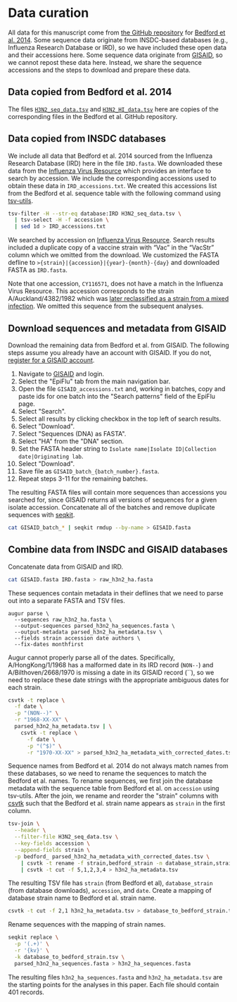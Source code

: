 # Data curation

All data for this manuscript come from [the GitHub repository](https://github.com/trvrb/flux/tree/master/data) for [Bedford et al. 2014](https://bedford.io/papers/bedford-flux/).
Some sequence data originate from INSDC-based databases (e.g., Influenza Research Database or IRD), so we have included these open data and their accessions here.
Some sequence data originate from [GISAID](https://gisaid.org), so we cannot repost these data here.
Instead, we share the sequence accessions and the steps to download and prepare these data.

## Data copied from Bedford et al. 2014

The files [`H3N2_seq_data.tsv`](https://github.com/trvrb/flux/blob/39e14083dd2ce119b81b0fd777551120ea6c8837/data/H3N2_seq_data.tsv) and [`H3N2_HI_data.tsv`](https://github.com/trvrb/flux/blob/39e14083dd2ce119b81b0fd777551120ea6c8837/data/H3N2_HI_data.tsv) here are copies of the corresponding files in the Bedford et al. GitHub repository.

## Data copied from INSDC databases

We include all data that Bedford et al. 2014 sourced from the Influenza Research Database (IRD) here in the file `IRD.fasta`.
We downloaded these data from the [Influenza Virus Resource](https://www.ncbi.nlm.nih.gov/genomes/FLU/Database/nph-select.cgi?go=database) which provides an interface to search by accession.
We include the corresponding accessions used to obtain these data in `IRD_accessions.txt`.
We created this accessions list from the Bedford et al. sequence table with the following command using [tsv-utils](https://opensource.ebay.com/tsv-utils/).

```bash
tsv-filter -H --str-eq database:IRD H3N2_seq_data.tsv \
  | tsv-select -H -f accession \
  | sed 1d > IRD_accessions.txt
```

We searched by accession on [Influenza Virus Resource](https://www.ncbi.nlm.nih.gov/genomes/FLU/Database/nph-select.cgi?go=database).
Search results included a duplicate copy of a vaccine strain with “Vac” in the “VacStr” column which we omitted from the download.
We customized the FASTA defline to `>{strain}|{accession}|{year}-{month}-{day}` and downloaded FASTA as `IRD.fasta`.

Note that one accession, `CY116571`, does not have a match in the Influenza Virus Resource.
This accession corresponds to the strain A/Auckland/4382/1982 which was [later reclassified as a strain from a mixed infection](https://www.ncbi.nlm.nih.gov/nuccore/CY112369.1).
We omitted this sequence from the subsequent analyses.

## Download sequences and metadata from GISAID

Download the remaining data from Bedford et al. from GISAID.
The following steps assume you already have an account with GISAID.
If you do not, [register for a GISAID account](https://gisaid.org/register/).

  1. Navigate to [GISAID](https://gisaid.org) and login.
  2. Select the "EpiFlu" tab from the main navigation bar.
  3. Open the file `GISAID_accessions.txt` and, working in batches, copy and paste ids for one batch into the "Search patterns" field of the EpiFlu page.
  4. Select "Search".
  5. Select all results by clicking checkbox in the top left of search results.
  6. Select "Download".
  7. Select "Sequences (DNA) as FASTA".
  8. Select "HA" from the "DNA" section.
  9. Set the FASTA header string to `Isolate name|Isolate ID|Collection date|Originating lab`.
  10. Select "Download".
  11. Save file as `GISAID_batch_{batch_number}.fasta`.
  12. Repeat steps 3-11 for the remaining batches.

The resulting FASTA files will contain more sequences than accessions you searched for, since GISAID returns all versions of sequences for a given isolate accession.
Concatenate all of the batches and remove duplicate sequences with [seqkit](https://bioinf.shenwei.me/seqkit/).

``` bash
cat GISAID_batch_* | seqkit rmdup --by-name > GISAID.fasta
```

## Combine data from INSDC and GISAID databases

Concatenate data from GISAID and IRD.

```bash
cat GISAID.fasta IRD.fasta > raw_h3n2_ha.fasta
```

These sequences contain metadata in their deflines that we need to parse out into a separate FASTA and TSV files.

```
augur parse \
  --sequences raw_h3n2_ha.fasta \
  --output-sequences parsed_h3n2_ha_sequences.fasta \
  --output-metadata parsed_h3n2_ha_metadata.tsv \
  --fields strain accession date authors \
  --fix-dates monthfirst
```

Augur cannot properly parse all of the dates.
Specifically, A/HongKong/1/1968 has a malformed date in its IRD record (`NON--`) and A/Bilthoven/2668/1970 is missing a date in its GISAID record (``), so we need to replace these date strings with the appropriate ambiguous dates for each strain.

``` bash
csvtk -t replace \
  -f date \
  -p "(NON--)" \
  -r "1968-XX-XX" \
  parsed_h3n2_ha_metadata.tsv | \
    csvtk -t replace \
      -f date \
      -p "(^$)" \
      -r "1970-XX-XX" > parsed_h3n2_ha_metadata_with_corrected_dates.tsv
```

Sequence names from Bedford et al. 2014 do not always match names from these databases, so we need to rename the sequences to match the Bedford et al. names.
To rename sequences, we first join the database metadata with the sequence table from Bedford et al. on `accession` using tsv-utils.
After the join, we rename and reorder the "strain" columns with [csvtk](https://bioinf.shenwei.me/csvtk/) such that the Bedford et al. strain name appears as `strain` in the first column.

``` bash
tsv-join \
  --header \
  --filter-file H3N2_seq_data.tsv \
  --key-fields accession \
  --append-fields strain \
  -p bedford_ parsed_h3n2_ha_metadata_with_corrected_dates.tsv \
    | csvtk -t rename -f strain,bedford_strain -n database_strain,strain \
    | csvtk -t cut -f 5,1,2,3,4 > h3n2_ha_metadata.tsv
```

The resulting TSV file has `strain` (from Bedford et al), `database_strain` (from database downloads), `accession`, and `date`.
Create a mapping of database strain name to Bedford et al. strain name.

``` bash
csvtk -t cut -f 2,1 h3n2_ha_metadata.tsv > database_to_bedford_strain.tsv
```

Rename sequences with the mapping of strain names.

``` bash
seqkit replace \
  -p '(.+)' \
  -r '{kv}' \
  -k database_to_bedford_strain.tsv \
  parsed_h3n2_ha_sequences.fasta > h3n2_ha_sequences.fasta
```

The resulting files `h3n2_ha_sequences.fasta` and `h3n2_ha_metadata.tsv` are the starting points for the analyses in this paper.
Each file should contain 401 records.
